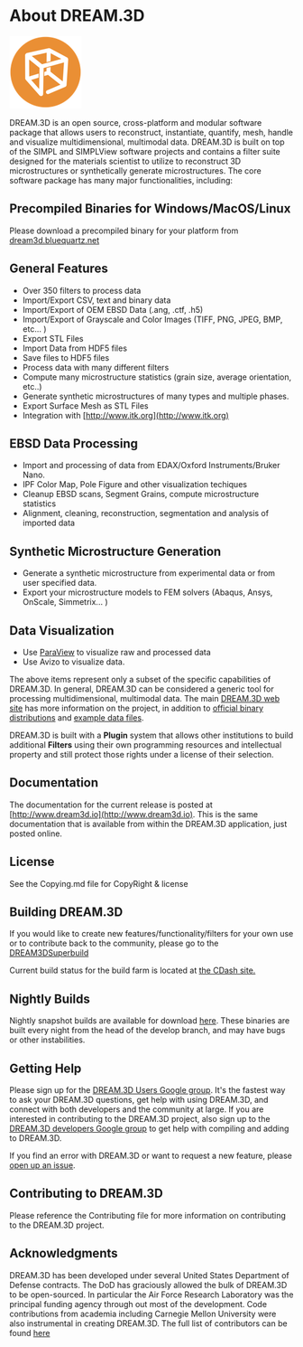 # About DREAM.3D #

![DREAM3D Logo](https://github.com/BlueQuartzSoftware/DREAM3D/raw/develop/Resources/OpenSourceEdition/icons/DREAM3D%20(PNG)/128x128.png)

DREAM.3D is an open source, cross-platform and modular software package that allows users to reconstruct, instantiate, quantify, mesh, handle and visualize multidimensional, multimodal data. DREAM.3D is built on top of the SIMPL and SIMPLView software projects and contains a filter suite designed for the materials scientist to utilize to reconstruct 3D  microstructures or synthetically generate microstructures. The core software package has many major functionalities, including:

## Precompiled Binaries for Windows/MacOS/Linux ##

Please download a precompiled binary for your platform from [dream3d.bluequartz.net](http://dream3d.bluequartz.net/?page_id=32)

## General Features ##

+ Over 350 filters to process data
+ Import/Export CSV, text and binary data
+ Import/Export of OEM EBSD Data (.ang, .ctf, .h5)
+ Import/Export of Grayscale and Color Images (TIFF, PNG, JPEG, BMP, etc... )
+ Export STL Files
+ Import Data from HDF5 files
+ Save files to HDF5 files
+ Process data with many different filters
+ Compute many microstructure statistics (grain size, average orientation, etc..)
+ Generate synthetic microstructures of many types and multiple phases.
+ Export Surface Mesh as STL Files
+ Integration with [http://www.itk.org](http://www.itk.org)

## EBSD Data Processing ##

+ Import and processing of data from EDAX/Oxford Instruments/Bruker Nano.
+ IPF Color Map, Pole Figure and other visualization techiques
+ Cleanup EBSD scans, Segment Grains, compute microstructure statistics
+ Alignment, cleaning, reconstruction, segmentation and analysis of imported data

## Synthetic Microstructure Generation ##

+ Generate a synthetic microstructure from experimental data or from user specified data.
+ Export your microstructure models to FEM solvers (Abaqus, Ansys, OnScale, Simmetrix... )

## Data Visualization ##

+ Use [ParaView](http://www.paraview.org) to visualize raw and processed data
+ Use Avizo to visualize data.

The above items represent only a subset of the specific capabilities of DREAM.3D.  In general, DREAM.3D can be considered a generic tool for processing multidimensional, multimodal data. The main [DREAM.3D web site](http://dream3d.bluequartz.net) has more information on the project, in addition to [official binary distributions](http://dream3d.bluequartz.net/?page_id=32) and [example data files](http://www.github.com/dream3d/DREAM3D_Data). 

DREAM.3D is built with a **Plugin** system that allows other institutions to build additional **Filters** using their own programming resources and intellectual property and still protect those rights under a license of their selection.

## Documentation ##

The documentation for the current release is posted at [http://www.dream3d.io](http://www.dream3d.io). This is the same documentation that is available from within the DREAM.3D application, just posted online.

## License ##

See the Copying.md file for CopyRight & license

## Building DREAM.3D ##

If you would like to create new features/functionality/filters for your own use or to contribute back to the community, please go to the [DREAM3DSuperbuild](https://github.com/BlueQuartzSoftware/DREAM3DSuperbuild/tree/develop)

Current build status for the build farm is located at [the CDash site.](http://my.cdash.org/index.php?project=DREAM3D)

## Nightly Builds ##

Nightly snapshot builds are available for download [here](http://dream3d.bluequartz.net/binaries/experimental/). These binaries are built every night from the head of the develop branch, and may have bugs or other instabilities.

## Getting Help ##

Please sign up for the [DREAM.3D Users Google group](https://groups.google.com/forum/?hl=en#!forum/dream3d-users). It's the fastest way to ask your DREAM.3D questions, get help with using DREAM.3D, and connect with both developers and the community at large.  If you are interested in contributing to the DREAM.3D project, also sign up to the [DREAM.3D developers Google group](https://groups.google.com/forum/?hl=en#!forum/dream3d-developers) to get help with compiling and adding to DREAM.3D.

If you find an error with DREAM.3D or want to request a new feature, please [open up an issue](https://github.com/bluequartzsoftware/DREAM3D/issues).

## Contributing to DREAM.3D ##

Please reference the Contributing file for more information on contributing to the DREAM.3D project.

## Acknowledgments ##

DREAM.3D has been developed under several United States Department of Defense contracts. The DoD has graciously allowed the bulk of DREAM.3D to be open-sourced. In particular the Air Force Research Laboratory was the principal funding agency through out most of the development. Code contributions from academia including Carnegie Mellon University were also instrumental in creating DREAM.3D. The full list of contributors can be found [here](https://github.com/BlueQuartzSoftware/DREAM3D/raw/develop/Documentation/ReferenceManual/5_ReleaseNotes/Acknowledgements.md)
